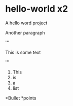 hello-world x2
===========

A hello word project

Another paragraph

'''
<p>This is some text </p>

'''

1. This 
2. is
3. a
4. list


*Bullet
*points

